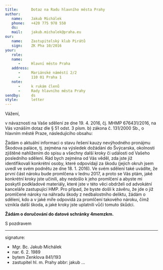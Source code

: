 ```yaml
---
title:      Dotaz na Radu hlavního města Prahy
author:
   name:    Jakub Michálek
   phone:   +420 775 978 550
   ds:      
   mail:    jakub.michalek@praha.eu
our:
   name:    Zastupitelský klub Pirátů
   sign:    ZK Pha 10/2016
your:
   role:    
   name:    
      -     Hlavní město Praha
   address:
      -     Mariánské náměstí 2/2
      -     110 01 Praha 1
   note: 
      -     k rukám členů
      -     Rady hlavního města Prahy
sendby:     ds
style:      letter
---
```


Vážení,

v návaznosti na Vaše sdělení ze dne 19. 4. 2016, čj. MHMP 676431/2016, na Vás vznáším dotaz dle § 51 odst. 3 písm. b) zákona č. 131/2000 Sb., o hlavním městě Praze, následujícího obsahu:

Žádám o aktuální informaci o stavu řešení kauzy nevýhodného pronájmu Škodova paláce, tj. zejména na výsledek dožádání do Švýcarska, okolnosti zjištěné nahlížením do spisu a všechny další kroky či události od Vašeho posledního sdělení. Rád bych zejména od Vás věděl, zda jste již identifikovali konkrétní osoby, které odpovídají za škodu (jejich okruh jsem uvedl ve svém podnětu ze dne 18. 1. 2016). Ve svém sdělení také uvádíte, že první část nároku bude promlčena v lednu 2017, a proto se Vás ptám, jaké konkrétní kroky jste učinili, aby nedošlo k jeho promlčení a abyste mi poskytli podkladové materiály, které jste v této věci obdrželi od advokátní kanceláře zastupující HMP. Pro případ, že byste došli k závěru, že jde o již promlčené nároky na náhradu škody z nedbalostního deliktu, žádám o sdělení, kdo a v jaké míře odpovídá za promlčení takového nároku, čímž vznikla další škoda, a jaké kroky jste uplatnili vůči tomuto škůdci.

**Žádám o doručování do datové schránky 4memzkm.**

S pozdravem

---
signature: 
  - Mgr. Bc. Jakub Michálek
  - nar. 6. 2. 1989
  - bytem Zenklova 841/193
  - zastupitel hl. m. Prahy
abbr:       jakub
...
